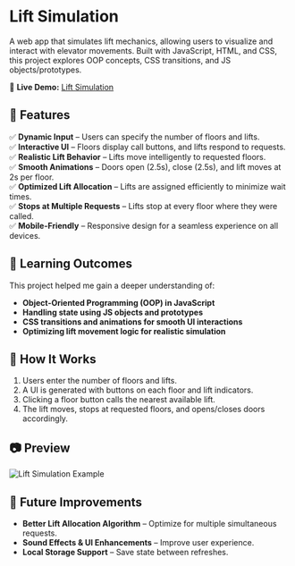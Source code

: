 # Lift Simulation  

A web app that simulates lift mechanics, allowing users to visualize and interact with elevator movements. Built with JavaScript, HTML, and CSS, this project explores OOP concepts, CSS transitions, and JS objects/prototypes.  

🔗 **Live Demo:** [Lift Simulation](https://mridxl-lift-simulation.vercel.app/)  

## 📌 Features  

✅ **Dynamic Input** – Users can specify the number of floors and lifts.  
✅ **Interactive UI** – Floors display call buttons, and lifts respond to requests.  
✅ **Realistic Lift Behavior** – Lifts move intelligently to requested floors.  
✅ **Smooth Animations** – Doors open (2.5s), close (2.5s), and lift moves at 2s per floor.  
✅ **Optimized Lift Allocation** – Lifts are assigned efficiently to minimize wait times.  
✅ **Stops at Multiple Requests** – Lifts stop at every floor where they were called.  
✅ **Mobile-Friendly** – Responsive design for a seamless experience on all devices.  

## 🎯 Learning Outcomes  

This project helped me gain a deeper understanding of:  
- **Object-Oriented Programming (OOP) in JavaScript**  
- **Handling state using JS objects and prototypes**  
- **CSS transitions and animations for smooth UI interactions**  
- **Optimizing lift movement logic for realistic simulation**  

## 📌 How It Works  

1. Users enter the number of floors and lifts.  
2. A UI is generated with buttons on each floor and lift indicators.  
3. Clicking a floor button calls the nearest available lift.  
4. The lift moves, stops at requested floors, and opens/closes doors accordingly.  

## 📷 Preview  

![Lift Simulation Example](https://github.com/user-attachments/assets/a8f88736-25f6-4e7d-a9b5-c4278d6bca0a)

## 🚀 Future Improvements  

- **Better Lift Allocation Algorithm** – Optimize for multiple simultaneous requests.  
- **Sound Effects & UI Enhancements** – Improve user experience.  
- **Local Storage Support** – Save state between refreshes.  
